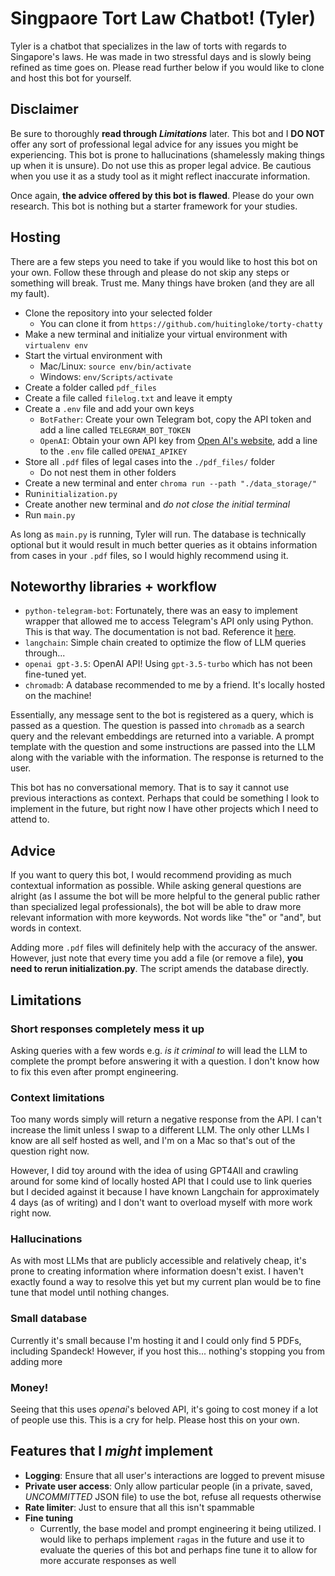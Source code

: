 # Singpaore Tort Law Chatbot! (Tyler)

Tyler is a chatbot that specializes in the law of torts with regards to Singapore's laws. He was made in two stressful days and is slowly being refined as time goes on. Please read further below if you would like to clone and host this bot for yourself.

## Disclaimer

Be sure to thoroughly **read through** ***Limitations*** later. This bot and I **DO NOT** offer any sort of professional legal advice for any issues you might be experiencing. This bot is prone to hallucinations (shamelessly making things up when it is unsure). Do not use this as proper legal advice. Be cautious when you use it as a study tool as it might reflect inaccurate information. 

Once again, **the advice offered by this bot is flawed**. Please do your own research. This bot is nothing but a starter framework for your studies.

## Hosting

There are a few steps you need to take if you would like to host this bot on your own. Follow these through and please do not skip any steps or something will break. Trust me. Many things have broken (and they are all my fault).

* Clone the repository into your selected folder
    * You can clone it from `https://github.com/huitingloke/torty-chatty`
* Make a new terminal and initialize your virtual environment with `virtualenv env`
* Start the virtual environment with
    * Mac/Linux: `source env/bin/activate`
    * Windows: `env/Scripts/activate`
* Create a folder called `pdf_files`
* Create a file called `filelog.txt` and leave it empty
* Create a `.env` file and add your own keys
    * `BotFather`: Create your own Telegram bot, copy the API token and add a line called `TELEGRAM_BOT_TOKEN`
    * `OpenAI`: Obtain your own API key from [Open AI's website](https://platform.openai.com/api-keys), add a line to the `.env` file called `OPENAI_APIKEY`
* Store all `.pdf` files of legal cases into the `./pdf_files/` folder
    * Do not nest them in other folders
* Create a new terminal and enter `chroma run --path "./data_storage/"`
* Run`initialization.py`
* Create another new terminal and *do not close the initial terminal*
* Run `main.py`

As long as `main.py` is running, Tyler will run. The database is technically optional but it would result in much better queries as it obtains information from cases in your `.pdf` files, so I would highly recommend using it.

## Noteworthy libraries + workflow

* `python-telegram-bot`: Fortunately, there was an easy to implement wrapper that allowed me to access Telegram's API only using Python. This is that way. The documentation is not bad. Reference it [here](https://docs.python-telegram-bot.org/en/v20.6/). 
* `langchain`: Simple chain created to optimize the flow of LLM queries through...
* `openai gpt-3.5`: OpenAI API! Using `gpt-3.5-turbo` which has not been fine-tuned yet.
* `chromadb`: A database recommended to me by a friend. It's locally hosted on the machine!

Essentially, any message sent to the bot is registered as a query, which is passed as a question. The question is passed into `chromadb` as a search query and the relevant embeddings are returned into a variable. A prompt template with the question and some instructions are passed into the LLM along with the variable with the information. The response is returned to the user. 

This bot has no conversational memory. That is to say it cannot use previous interactions as context. Perhaps that could be something I look to implement in the future, but right now I have other projects which I need to attend to. 

## Advice

If you want to query this bot, I would recommend providing as much contextual information as possible. While asking general questions are alright (as I assume the bot will be more helpful to the general public rather than specialized legal professionals), the bot will be able to draw more relevant information with more keywords. Not words like "the" or "and", but words in context. 

Adding more `.pdf` files will definitely help with the accuracy of the answer. However, just note that every time you add a file (or remove a file), **you need to rerun initialization.py**. The script amends the database directly. 

## Limitations

### Short responses completely mess it up

Asking queries with a few words e.g. *is it criminal to* will lead the LLM to complete the prompt before answering it with a question. I don't know how to fix this even after prompt engineering.

### Context limitations

Too many words simply will return a negative response from the API. I can't increase the limit unless I swap to a different LLM. The only other LLMs I know are all self hosted as well, and I'm on a Mac so that's out of the question right now. 

However, I did toy around with the idea of using GPT4All and crawling around for some kind of locally hosted API that I could use to link queries but I decided against it because I have known Langchain for approximately 4 days (as of writing) and I don't want to overload myself with more work right now.

### Hallucinations

As with most LLMs that are publicly accessible and relatively cheap, it's prone to creating information where information doesn't exist. I haven't exactly found a way to resolve this yet but my current plan would be to fine tune that model until nothing changes. 

### Small database

Currently it's small because I'm hosting it and I could only find 5 PDFs, including Spandeck! However, if you host this... nothing's stopping you from adding more

### Money!

Seeing that this uses *openai*'s beloved API, it's going to cost money if a lot of people use this. This is a cry for help. Please host this on your own.

## Features that I *might* implement

* **Logging**: Ensure that all user's interactions are logged to prevent misuse
* **Private user access**: Only allow particular people (in a private, saved, *UNCOMMITTED* JSON file) to use the bot, refuse all requests otherwise
* **Rate limiter**: Just to ensure that all this isn't spammable
* **Fine tuning**
    * Currently, the base model and prompt engineering it being utilized. I would like to perhaps implement `ragas` in the future and use it to evaluate the queries of this bot and perhaps fine tune it to allow for more accurate responses as well